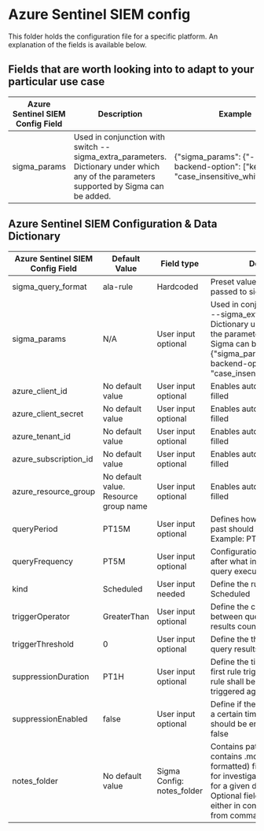 # Azure Sentinel SIEM config

This folder holds the configuration file for a specific platform. An explanation of the fields is available below. 

## Fields that are worth looking into to adapt to your particular use case

| Azure Sentinel SIEM Config Field | Description | Example | 
|---------------------------|-------------------------------------------------------------------|-------------------------------------------------------|
| sigma_params | Used in conjunction with switch --sigma_extra_parameters. Dictionary under which any of the parameters supported by Sigma can be added. | {"sigma_params": {"--backend-option": ["key=value", "case_insensitive_whitelist=*"]}} |


## Azure Sentinel SIEM Configuration & Data Dictionary 

| Azure Sentinel SIEM Config Field | Default Value | Field type | Description |
|---------------------------|-----------------------|----------------------------|------------------------------------------------------------------------------------------------------------------------------------------------------------------------------------------------------------------------------------------------------------------------------------------------------------------------------------------------------|
| sigma_query_format | ala-rule | Hardcoded | Preset value. This value is passed to sigmac |
| sigma_params | N/A | User input optional | Used in conjunction with switch --sigma_extra_parameters. Dictionary under which any of the parameters supported by Sigma can be added. Example: {"sigma_params": {"--backend-option": ["key=value", "case_insensitive_whitelist=*"]}} |
| azure_client_id | No default value | User input optional | Enables automatic rule upload if filled |
| azure_client_secret | No default value | User input optional | Enables automatic rule upload if filled |
| azure_tenant_id | No default value | User input optional | Enables automatic rule import if filled |
| azure_subscription_id | No default value | User input optional | Enables automatic rule import if filled |
| azure_resource_group | No default value. Resource group name | User input optional | Enables automatic rule import if filled |
| queryPeriod | PT15M | User input optional | Defines how much data in the past should be queried. Example: PT15M |
| queryFrequency | PT5M | User input optional | Configuration that specifies after what interval should the query execute. Example: PT5M |
| kind | Scheduled | User input needed | Define the rule type. Example: Scheduled |
| triggerOperator | GreaterThan | User input optional | Define the comparison operator between query results and results count. Eg: GreaterThan |
| triggerThreshold | 0 | User input optional | Define the threshold for the query results count |
| suppressionDuration | PT1H | User input optional | Define the time period after the first rule trigger during which the rule shall be suppressed and not triggered again |
| suppressionEnabled | false | User input optional | Define if the rule suppression for a certain time after first trigger should be enabled or not. Eg: false |
| notes_folder | No default value | Sigma Config: notes_folder | Contains path to a folder that contains .md (markdown formatted) file containing details for investigation guide / notes for a given detection use case. Optional field that can be set either in config or using -co from commandline. |